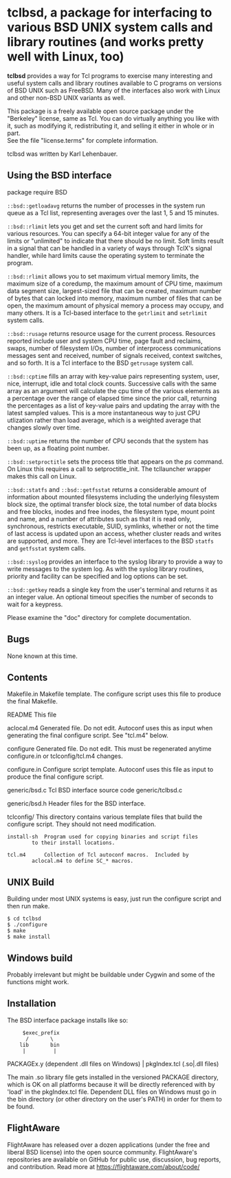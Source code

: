# tclbsd, a package for interfacing to various BSD UNIX system calls and library routines (and works pretty well with Linux, too)

**tclbsd** provides a way for Tcl programs to exercise many interesting and useful system calls and library routines available to C programs on versions of BSD UNIX such as FreeBSD.  Many of the interfaces also work with Linux and other non-BSD UNIX variants as well.

This package is a freely available open source package under the "Berkeley"
license, same as Tcl.  You can do virtually anything you like with it, such as 
modifying it, redistributing it, and selling it either in whole or in part.  
See the file "license.terms" for complete information.

tclbsd was written by Karl Lehenbauer.

## Using the BSD interface

package require BSD

`::bsd::getloadavg` returns the number of processes in the system run queue as a Tcl list, representing averages over the last 1, 5 and 15 minutes.

`::bsd::rlimit` lets you get and set the current soft and hard limits for various resources.  You can specify a 64-bit integer value for any of the limits or "unlimited" to indicate that there should be no limit.  Soft limits result in a signal that can be handled in a variety of ways through TclX's signal handler, while hard limits cause the operating system to terminate the program.

`::bsd::rlimit` allows you to set maximum virtual memory limits, the maximum size of a coredump, the maximum amount of CPU time, maximum data segment size, largest-sized file that can be created, maximum number of bytes that can locked into memory, maximum number of files that can be open, the maximum amount of physical memory a process may occupy, and many others.  It is a Tcl-based interface to the `getrlimit` and `setrlimit` system calls.

`::bsd::rusage` returns resource usage for the current process.  Resources reported include user and system CPU time, page fault and reclaims, swaps, number of filesystem I/Os, number of interprocess communications messages sent and received, number of signals received, context switches, and so forth.  It is a Tcl interface to the BSD `getrusage` system call.

`::bsd::cptime` fills an array with key-value pairs representing system, user, nice, interrupt, idle and total clock counts.  Successive calls with the same array as an argument will calculate the cpu time of the various elements as a percentage over the range of elapsed time since the prior call, returning the percentages as a list of key-value pairs and updating the array with the latest sampled values.  This is a more instantaneous way to just CPU utlization rather than load average, which is a weighted average that changes slowly over time.

`::bsd::uptime` returns the number of CPU seconds that the system has been up, as a floating point number.

`::bsd::setproctitle` sets the process title that appears on the *ps* command.  On Linux this requires a 
call to setproctitle_init.  The tcllauncher wrapper makes this call on Linux.

`::bsd::statfs` and `::bsd::getfsstat` returns a considerable amount of information about mounted filesystems including the underlying filesystem block size, the optimal transfer block size, the total number of data blocks and free blocks, inodes and free inodes, the filesystem type, mount point and name, and a number of attributes such as that it is read only, synchronous, restricts executable, SUID, symlinks, whether or not the time of last access is updated upon an access, whether cluster reads and writes are supported, and more.  They are Tcl-level interfaces to the BSD `statfs` and `getfsstat` system calls.

`::bsd::syslog` provides an interface to the syslog library to provide a way to write messages to the system log.  As with the syslog library routines, priority and facility can be specified and log options can be set.

`::bsd::getkey` reads a single key from the user's terminal and returns it as an integer value.  An optional timeout specifies the number of seconds to wait for a keypress.

Please examine the "doc" directory for complete documentation.

## Bugs

None known at this time.

## Contents

Makefile.in	Makefile template.  The configure script uses this file to
		produce the final Makefile.

README		This file

aclocal.m4	Generated file.  Do not edit.  Autoconf uses this as input
		when generating the final configure script.  See "tcl.m4"
		below.

configure	Generated file.  Do not edit.  This must be regenerated
		anytime configure.in or tclconfig/tcl.m4 changes.

configure.in	Configure script template.  Autoconf uses this file as input
		to produce the final configure script.

generic/bsd.c	Tcl BSD interface source code
generic/tclbsd.c

generic/bsd.h	Header files for the BSD interface.


tclconfig/	This directory contains various template files that build
		the configure script.  They should not need modification.

	install-sh	Program used for copying binaries and script files
			to their install locations.

	tcl.m4		Collection of Tcl autoconf macros.  Included by
			aclocal.m4 to define SC_* macros.

## UNIX Build

Building under most UNIX systems is easy, just run the configure script
and then run make. 

	$ cd tclbsd
	$ ./configure
	$ make
	$ make install


## Windows build

Probably irrelevant but might be buildable under Cygwin and some of the functions might work.

## Installation

The BSD interface package installs like so:

         $exec_prefix
          /       \
        lib       bin
         |         |
   PACKAGEx.y   (dependent .dll files on Windows)
         |
  pkgIndex.tcl (.so|.dll files)

The main .so library file gets installed in the versioned PACKAGE
directory, which is OK on all platforms because it will be directly
referenced with by 'load' in the pkgIndex.tcl file.  Dependent DLL files on
Windows must go in the bin directory (or other directory on the user's
PATH) in order for them to be found.

FlightAware
---
FlightAware has released over a dozen applications  (under the free and liberal BSD license) into the open source community. FlightAware's repositories are available on GitHub for public use, discussion, bug reports, and contribution. Read more at https://flightaware.com/about/code/

